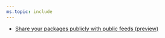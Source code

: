 ```yaml
---
ms.topic: include
---
```


* [Share your packages publicly with public feeds (preview)](#share-your-packages-publicly-with-public-feeds-preview)
